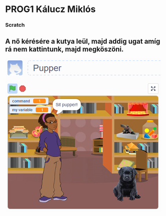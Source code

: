 # **PROG1 Kálucz Miklós**

### Scratch

## A nő kérésére a kutya leül, majd addig ugat amíg rá nem kattintunk, majd megköszöni.

![futás közben](Scratch.PNG)
